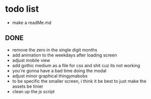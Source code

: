 # todo list

- make a readMe.md

## DONE

- remove the zero in the single digit months
- add animation to the weekdays after loading screen
- adjust mobile view
- add gothic medium as a file for css and shit cuz its not working
- you're gonna have a bad time doing the modal
- adjust minor graphical thingymabobs
- to be specific the smaller screen, i think it be best to just make the assets be tinier
- clean up the js script
